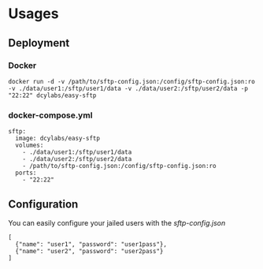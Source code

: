 # Usages 
## Deployment 
### Docker 
```
docker run -d -v /path/to/sftp-config.json:/config/sftp-config.json:ro -v ./data/user1:/sftp/user1/data -v ./data/user2:/sftp/user2/data -p "22:22" dcylabs/easy-sftp
```
### docker-compose.yml 
```
sftp:
  image: dcylabs/easy-sftp
  volumes:
    - ./data/user1:/sftp/user1/data
    - ./data/user2:/sftp/user2/data
    - /path/to/sftp-config.json:/config/sftp-config.json:ro
  ports:
    - "22:22"
```
## Configuration 
You can easily configure your jailed users with the *sftp-config.json*
```
[
  {"name": "user1", "password": "user1pass"},
  {"name": "user2", "password": "user2pass"}
]
```
